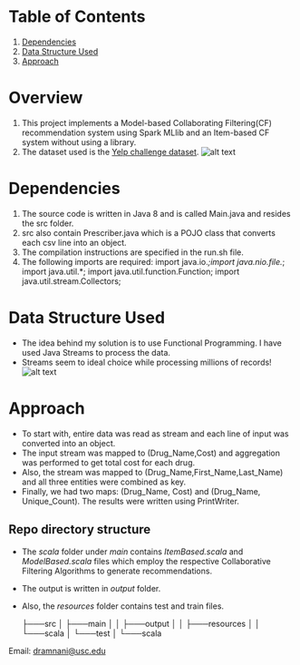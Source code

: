 # Table of Contents
1. [Dependencies](README.md#dependencies)
1. [Data Structure Used](README.md#datastructure)
1. [Approach](README.md#approach)


# Overview

1. This project implements a Model-based Collaborating Filtering(CF) recommendation system using Spark MLlib and an Item-based CF system
without using a library. 
2. The dataset used is the [Yelp challenge dataset](https://www.yelp.com/dataset/challenge).
![alt text](https://cdn-images-1.medium.com/max/1600/1*SoQdGU3Xefd0bXbqkkI06w.gif "Types of Recommender Systems")


# Dependencies

1. The source code is written in Java 8 and is called Main.java and resides the src folder.
2. src also contain Prescriber.java which is a POJO class that converts each csv line into an object.
3. The compilation instructions are specified in the run.sh file.
4. The following imports are required: import java.io.*;import java.nio.file.*; import java.util.*; import java.util.function.Function; import java.util.stream.Collectors;

# Data Structure Used
* The idea behind my solution is to use Functional Programming. I have used Java Streams to process the data.
* Streams seem to ideal choice while processing millions of records!
![alt text](https://www.logicbig.com/tutorials/core-java-tutorial/java-util-stream/images/java-streams.png "Java Streams")


# Approach

* To start with, entire data was read as stream and each line of input was converted into an object.
* The input stream was mapped to (Drug_Name,Cost) and aggregation was performed to get total cost for each drug.
* Also, the stream was mapped to (Drug_Name,First_Name,Last_Name) and all three entities were combined as key.
* Finally, we had two maps: (Drug_Name, Cost) and (Drug_Name, Unique_Count). The results were written using PrintWriter. 


## Repo directory structure

* The *scala* folder under *main* contains *ItemBased.scala* and *ModelBased.scala* files which employ the respective Collaborative Filtering Algorithms to generate recommendations. 
* The output is written in *output* folder. 
* Also, the *resources* folder contains test and train files.

    ├───src
    │   ├───main
    │   │   ├───output
    │   │   ├───resources
    │   │   └───scala
    │   └───test
    │       └───scala

Email: dramnani@usc.edu
